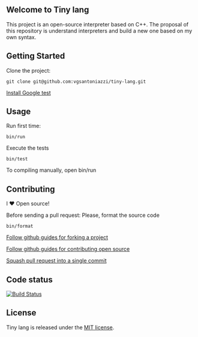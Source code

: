 ## Welcome to Tiny lang

This project is an open-source interpreter based on C++. The proposal of this repository is understand interpreters and build a new one based on my own syntax.

## Getting Started

Clone the project:

```
git clone git@github.com:vgsantoniazzi/tiny-lang.git
```

[Install Google test](https://code.google.com/p/googletest/)

## Usage

Run first time:

```
bin/run
```

Execute the tests

```
bin/test
```

To compiling manually, open bin/run

## Contributing

I :heart: Open source!

Before sending a pull request: Please, format the source code

```
bin/format
```

[Follow github guides for forking a project](https://guides.github.com/activities/forking/)

[Follow github guides for contributing open source](https://guides.github.com/activities/contributing-to-open-source/#contributing)

[Squash pull request into a single commit](http://eli.thegreenplace.net/2014/02/19/squashing-github-pull-requests-into-a-single-commit/)

## Code status

[![Build Status](https://travis-ci.org/vgsantoniazzi/tiny-lang.svg?branch=master)](https://travis-ci.org/vgsantoniazzi/tiny-lang)

## License

Tiny lang is released under the [MIT license](http://opensource.org/licenses/MIT).
